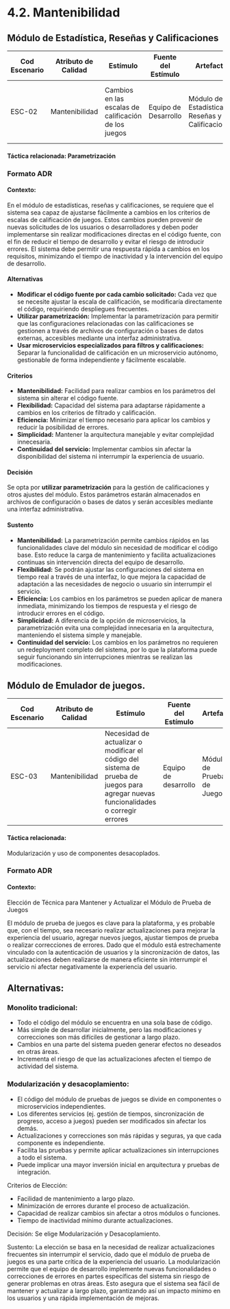 # 4.2. Mantenibilidad

## Módulo de Estadística, Reseñas y Calificaciones

| **Cod Escenario** | **Atributo de Calidad** | **Estímulo**                           | **Fuente del Estímulo** | **Artefacto**                  | **Entorno**                         | **Respuesta**                                                | **Medida de Respuesta**                             |
|------------------|-------------------------|----------------------------------------|-------------------------|--------------------------------|-------------------------------------|-------------------------------------------------------------|-----------------------------------------------------|
| ESC-02           | Mantenibilidad           |     Cambios en las escalas de calificación  de los juegos   | Equipo de Desarrollo     | Módulo de Estadística, Reseñas y Calificaciones   | Entorno de desarrollo y producción  | Las modificaciones se realizan sin impactar el código fuente | Tiempo de aplicación de cambios de máximo 4 horas |

#### Táctica relacionada: Parametrización

### Formato ADR
#### Contexto:
En el módulo de estadísticas, reseñas y calificaciones, se requiere que el sistema sea capaz de ajustarse fácilmente a cambios en los criterios de  escalas de calificación de juegos. Estos cambios pueden provenir de nuevas solicitudes de los usuarios o desarrolladores y deben poder implementarse sin realizar modificaciones directas en el código fuente, con el fin de reducir el tiempo de desarrollo y evitar el riesgo de introducir errores. El sistema debe permitir una respuesta rápida a cambios en los requisitos, minimizando el tiempo de inactividad y la intervención del equipo de desarrollo.

#### Alternativas
- **Modificar el código fuente por cada cambio solicitado:** Cada vez que se necesite ajustar la escala de calificación, se modificaría directamente el código, requiriendo despliegues frecuentes.
- **Utilizar parametrización:** Implementar la parametrización para permitir que las configuraciones relacionadas con las calificaciones se gestionen a través de archivos de configuración o bases de datos externas, accesibles mediante una interfaz administrativa.
- **Usar microservicios especializados para filtros y calificaciones:** Separar la funcionalidad de calificación en un microservicio autónomo, gestionable de forma independiente y fácilmente escalable.

#### Criterios
-   **Mantenibilidad:** Facilidad para realizar cambios en los parámetros del sistema sin alterar el código fuente.
-   **Flexibilidad:** Capacidad del sistema para adaptarse rápidamente a cambios en los criterios de filtrado y calificación.
-   **Eficiencia:** Minimizar el tiempo necesario para aplicar los cambios y reducir la posibilidad de errores.
-   **Simplicidad:** Mantener la arquitectura manejable y evitar complejidad innecesaria.
-   **Continuidad del servicio:** Implementar cambios sin afectar la disponibilidad del sistema ni interrumpir la experiencia de usuario.

#### Decisión
Se opta por **utilizar parametrización** para la gestión de calificaciones y otros ajustes del módulo. Estos parámetros estarán almacenados en archivos de configuración o bases de datos y serán accesibles mediante una interfaz administrativa.

#### Sustento
-   **Mantenibilidad:** La parametrización permite cambios rápidos en las funcionalidades clave del módulo sin necesidad de modificar el código base. Esto reduce la carga de mantenimiento y facilita actualizaciones continuas sin intervención directa del equipo de desarrollo.
-   **Flexibilidad:** Se podrán ajustar las configuraciones del sistema en tiempo real a través de una interfaz, lo que mejora la capacidad de adaptación a las necesidades de negocio o usuario sin interrumpir el servicio.
-   **Eficiencia:** Los cambios en los parámetros se pueden aplicar de manera inmediata, minimizando los tiempos de respuesta y el riesgo de introducir errores en el código.
-   **Simplicidad:** A diferencia de la opción de microservicios, la parametrización evita una complejidad innecesaria en la arquitectura, manteniendo el sistema simple y manejable.
-   **Continuidad del servicio:** Los cambios en los parámetros no requieren un redeployment completo del sistema, por lo que la plataforma puede seguir funcionando sin interrupciones mientras se realizan las modificaciones.

##  Módulo de Emulador de juegos.
| **Cod Escenario** | **Atributo de Calidad** | **Estímulo**                           | **Fuente del Estímulo** | **Artefacto**                  | **Entorno**                         | **Respuesta**                                                | **Medida de Respuesta**                             |
|------------------|-------------------------|----------------------------------------|-------------------------|--------------------------------|-------------------------------------|-------------------------------------------------------------|-----------------------------------------------------|
| ESC-03           | Mantenibilidad | Necesidad de actualizar o modificar el código del sistema de prueba de juegos para agregar nuevas funcionalidades o corregir errores | Equipo de desarrollo | Módulo de Prueba de Juegos | Desarrollo normal y operación en producción | El sistema permite realizar cambios y actualizaciones de manera eficiente, sin afectar la disponibilidad y con mínimas interrupciones | Los cambios deben implementarse con un tiempo de inactividad inferior a 5 minutos y no generar errores en producción  |

#### Táctica relacionada: 
Modularización y uso de componentes desacoplados.
### Formato ADR
#### Contexto:
Elección de Técnica para Mantener y Actualizar el Módulo de Prueba de Juegos

El módulo de prueba de juegos es clave para la plataforma, y es probable que, con el tiempo, sea necesario realizar actualizaciones para mejorar la experiencia del usuario, agregar nuevos juegos, ajustar tiempos de prueba o realizar correcciones de errores. Dado que el módulo está estrechamente vinculado con la autenticación de usuarios y la sincronización de datos, las actualizaciones deben realizarse de manera eficiente sin interrumpir el servicio ni afectar negativamente la experiencia del usuario.

## Alternativas:

### Monolito tradicional:
- Todo el código del módulo se encuentra en una sola base de código.
- Más simple de desarrollar inicialmente, pero las modificaciones y correcciones son más difíciles de gestionar a largo plazo.
- Cambios en una parte del sistema pueden generar efectos no deseados en otras áreas.
-  Incrementa el riesgo de que las actualizaciones afecten el tiempo de actividad del sistema.

###    Modularización y desacoplamiento:
- El código del módulo de pruebas de juegos se divide en componentes o microservicios independientes.
- Los diferentes servicios (ej. gestión de tiempos, sincronización de progreso, acceso a juegos) pueden ser modificados sin afectar los demás.
- Actualizaciones y correcciones son más rápidas y seguras, ya que cada componente es independiente.
- Facilita las pruebas y permite aplicar actualizaciones sin interrupciones a todo el sistema.
- Puede implicar una mayor inversión inicial en arquitectura y pruebas de integración.

Criterios de Elección:

-    Facilidad de mantenimiento a largo plazo.
-    Minimización de errores durante el proceso de actualización.
-    Capacidad de realizar cambios sin afectar a otros módulos o funciones.
-    Tiempo de inactividad mínimo durante actualizaciones.

Decisión:
Se elige Modularización y Desacoplamiento.

Sustento:
La elección se basa en la necesidad de realizar actualizaciones frecuentes sin interrumpir el servicio, dado que el módulo de prueba de juegos es una parte crítica de la experiencia del usuario. La modularización permite que el equipo de desarrollo implemente nuevas funcionalidades o correcciones de errores en partes específicas del sistema sin riesgo de generar problemas en otras áreas. Esto asegura que el sistema sea fácil de mantener y actualizar a largo plazo, garantizando así un impacto mínimo en los usuarios y una rápida implementación de mejoras.


